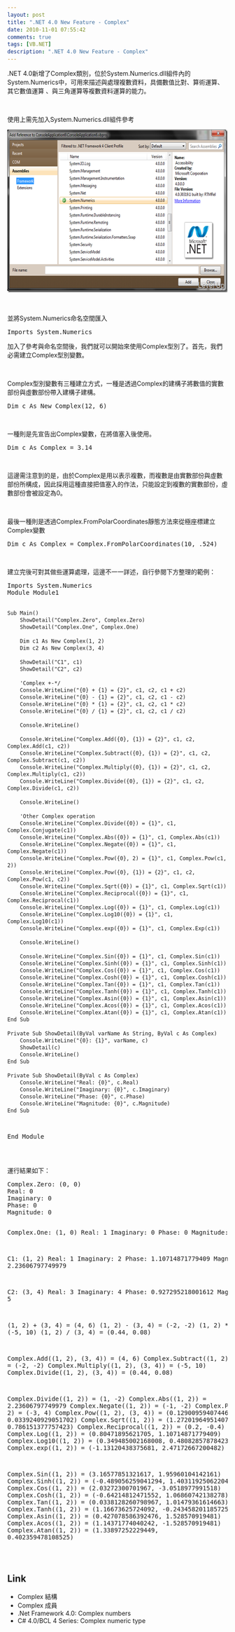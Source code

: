 ```yaml
---
layout: post
title: ".NET 4.0 New Feature - Complex"
date: 2010-11-01 07:55:42
comments: true
tags: [VB.NET]
description: ".NET 4.0 New Feature - Complex"
---
```

<p>.NET 4.0新增了Complex類別，位於System.Numerics.dll組件內的System.Numerics中，可用來描述與處理複數資料，具備數值比對、算術運算、其它數值運算 、與三角運算等複數資料運算的能力。</p>  <p> </p>  <p>使用上需先加入System.Numerics.dll組件參考</p>  <p><img style="border-top-width: 0px; border-left-width: 0px; border-bottom-width: 0px; border-right-width: 0px" height="372" alt="image" src="\images\posts\18718\image_thumb.png" width="644" border="0" /></p>  <p> </p>  <p>並將System.Numerics命名空間匯入</p>  <div class="wlWriterSmartContent" id="scid:812469c5-0cb0-4c63-8c15-c81123a09de7:17a37601-1da8-42ef-836e-fb8a1c392d89" style="padding-right: 0px; display: inline; padding-left: 0px; float: none; padding-bottom: 0px; margin: 0px; padding-top: 0px"><pre name="code" class="vb">Imports System.Numerics</pre></div>

<p>加入了參考與命名空間後，我們就可以開始來使用Complex型別了。首先，我們必需建立Complex型別變數。</p>

<p> </p>

<p>Complex型別變數有三種建立方式，一種是透過Complex的建構子將數值的實數部份與虛數部份帶入建構子建構。</p>

<div class="wlWriterSmartContent" id="scid:812469c5-0cb0-4c63-8c15-c81123a09de7:72f887d1-464d-480f-982c-f45ab98d3bce" style="padding-right: 0px; display: inline; padding-left: 0px; float: none; padding-bottom: 0px; margin: 0px; padding-top: 0px"><pre name="code" class="vb">Dim c As New Complex(12, 6)</pre></div>

<p> </p>

<p>一種則是先宣告出Complex變數，在將值塞入後使用。</p>

<div class="wlWriterSmartContent" id="scid:812469c5-0cb0-4c63-8c15-c81123a09de7:045264ab-f013-40d7-88a9-59f4c0da30c3" style="padding-right: 0px; display: inline; padding-left: 0px; float: none; padding-bottom: 0px; margin: 0px; padding-top: 0px"><pre name="code" class="vb">Dim c As Complex = 3.14</pre></div>

<p> </p>

<p>這邊需注意到的是，由於Complex是用以表示複數，而複數是由實數部份與虛數部份所構成，因此採用這種直接把值塞入的作法，只能設定到複數的實數部份，虛數部份會被設定為0。</p>

<p> </p>

<p>最後一種則是透過Complex.FromPolarCoordinates靜態方法來從極座標建立Complex變數</p>

<div class="wlWriterSmartContent" id="scid:812469c5-0cb0-4c63-8c15-c81123a09de7:5b112549-9c67-4abe-aaf4-61c0ee3f5c5b" style="padding-right: 0px; display: inline; padding-left: 0px; float: none; padding-bottom: 0px; margin: 0px; padding-top: 0px"><pre name="code" class="vb">Dim c As Complex = Complex.FromPolarCoordinates(10, .524)</pre></div>

<p> </p>

<p>建立完後可對其做些運算處理，這邊不一一詳述，自行參閱下方整理的範例：</p>

<div class="wlWriterSmartContent" id="scid:812469c5-0cb0-4c63-8c15-c81123a09de7:83ffc766-33d0-4ec7-83f7-018f19c61fdc" style="padding-right: 0px; display: inline; padding-left: 0px; float: none; padding-bottom: 0px; margin: 0px; padding-top: 0px"><pre name="code" class="vb">Imports System.Numerics
Module Module1

    Sub Main()
        ShowDetail("Complex.Zero", Complex.Zero)
        ShowDetail("Complex.One", Complex.One)

        Dim c1 As New Complex(1, 2)
        Dim c2 As New Complex(3, 4)

        ShowDetail("C1", c1)
        ShowDetail("C2", c2)

        'Complex +-*/
        Console.WriteLine("{0} + {1} = {2}", c1, c2, c1 + c2)
        Console.WriteLine("{0} - {1} = {2}", c1, c2, c1 - c2)
        Console.WriteLine("{0} * {1} = {2}", c1, c2, c1 * c2)
        Console.WriteLine("{0} / {1} = {2}", c1, c2, c1 / c2)

        Console.WriteLine()

        Console.WriteLine("Complex.Add({0}, {1}) = {2}", c1, c2, Complex.Add(c1, c2))
        Console.WriteLine("Complex.Subtract({0}, {1}) = {2}", c1, c2, Complex.Subtract(c1, c2))
        Console.WriteLine("Complex.Multiply({0}, {1}) = {2}", c1, c2, Complex.Multiply(c1, c2))
        Console.WriteLine("Complex.Divide({0}, {1}) = {2}", c1, c2, Complex.Divide(c1, c2))

        Console.WriteLine()

        'Other Complex operation
        Console.WriteLine("Complex.Divide({0}) = {1}", c1, Complex.Conjugate(c1))
        Console.WriteLine("Complex.Abs({0}) = {1}", c1, Complex.Abs(c1))
        Console.WriteLine("Complex.Negate({0}) = {1}", c1, Complex.Negate(c1))
        Console.WriteLine("Complex.Pow({0}, 2) = {1}", c1, Complex.Pow(c1, 2))
        Console.WriteLine("Complex.Pow({0}, {1}) = {2}", c1, c2, Complex.Pow(c1, c2))
        Console.WriteLine("Complex.Sqrt({0}) = {1}", c1, Complex.Sqrt(c1))
        Console.WriteLine("Complex.Reciprocal({0}) = {1}", c1, Complex.Reciprocal(c1))
        Console.WriteLine("Complex.Log({0}) = {1}", c1, Complex.Log(c1))
        Console.WriteLine("Complex.Log10({0}) = {1}", c1, Complex.Log10(c1))
        Console.WriteLine("Complex.exp({0}) = {1}", c1, Complex.Exp(c1))

        Console.WriteLine()

        Console.WriteLine("Complex.Sin({0}) = {1}", c1, Complex.Sin(c1))
        Console.WriteLine("Complex.Sinh({0}) = {1}", c1, Complex.Sinh(c1))
        Console.WriteLine("Complex.Cos({0}) = {1}", c1, Complex.Cos(c1))
        Console.WriteLine("Complex.Cosh({0}) = {1}", c1, Complex.Cosh(c1))
        Console.WriteLine("Complex.Tan({0}) = {1}", c1, Complex.Tan(c1))
        Console.WriteLine("Complex.Tanh({0}) = {1}", c1, Complex.Tanh(c1))
        Console.WriteLine("Complex.Asin({0}) = {1}", c1, Complex.Asin(c1))
        Console.WriteLine("Complex.Acos({0}) = {1}", c1, Complex.Acos(c1))
        Console.WriteLine("Complex.Atan({0}) = {1}", c1, Complex.Atan(c1))
    End Sub

    Private Sub ShowDetail(ByVal varName As String, ByVal c As Complex)
        Console.WriteLine("{0}: {1}", varName, c)
        ShowDetail(c)
        Console.WriteLine()
    End Sub

    Private Sub ShowDetail(ByVal c As Complex)
        Console.WriteLine("Real: {0}", c.Real)
        Console.WriteLine("Imaginary: {0}", c.Imaginary)
        Console.WriteLine("Phase: {0}", c.Phase)
        Console.WriteLine("Magnitude: {0}", c.Magnitude)
    End Sub

End Module</pre></div>

<p> </p>

<p>運行結果如下：</p>

<div class="wlWriterSmartContent" id="scid:812469c5-0cb0-4c63-8c15-c81123a09de7:220e6c50-d731-47f0-9cd2-e77c9ac3adda" style="padding-right: 0px; display: inline; padding-left: 0px; float: none; padding-bottom: 0px; margin: 0px; padding-top: 0px"><pre name="code" class="xml">Complex.Zero: (0, 0)
Real: 0
Imaginary: 0
Phase: 0
Magnitude: 0

Complex.One: (1, 0)
Real: 1
Imaginary: 0
Phase: 0
Magnitude: 1

C1: (1, 2)
Real: 1
Imaginary: 2
Phase: 1.10714871779409
Magnitude: 2.23606797749979

C2: (3, 4)
Real: 3
Imaginary: 4
Phase: 0.927295218001612
Magnitude: 5

(1, 2) + (3, 4) = (4, 6)
(1, 2) - (3, 4) = (-2, -2)
(1, 2) * (3, 4) = (-5, 10)
(1, 2) / (3, 4) = (0.44, 0.08)

Complex.Add((1, 2), (3, 4)) = (4, 6)
Complex.Subtract((1, 2), (3, 4)) = (-2, -2)
Complex.Multiply((1, 2), (3, 4)) = (-5, 10)
Complex.Divide((1, 2), (3, 4)) = (0.44, 0.08)

Complex.Divide((1, 2)) = (1, -2)
Complex.Abs((1, 2)) = 2.23606797749979
Complex.Negate((1, 2)) = (-1, -2)
Complex.Pow((1, 2), 2) = (-3, 4)
Complex.Pow((1, 2), (3, 4)) = (0.129009594074467, 0.0339240929051702)
Complex.Sqrt((1, 2)) = (1.27201964951407, 0.786151377757423)
Complex.Reciprocal((1, 2)) = (0.2, -0.4)
Complex.Log((1, 2)) = (0.80471895621705, 1.10714871779409)
Complex.Log10((1, 2)) = (0.349485002168008, 0.480828578784232)
Complex.exp((1, 2)) = (-1.13120438375681, 2.47172667200482)

Complex.Sin((1, 2)) = (3.16577851321617, 1.95960104142161)
Complex.Sinh((1, 2)) = (-0.489056259041294, 1.40311925062204)
Complex.Cos((1, 2)) = (2.03272300701967, -3.0518977991518)
Complex.Cosh((1, 2)) = (-0.64214812471552, 1.06860742138278)
Complex.Tan((1, 2)) = (0.0338128260798967, 1.01479361614663)
Complex.Tanh((1, 2)) = (1.16673625724092, -0.243458201185725)
Complex.Asin((1, 2)) = (0.427078586392476, 1.528570919481)
Complex.Acos((1, 2)) = (1.14371774040242, -1.528570919481)
Complex.Atan((1, 2)) = (1.33897252229449, 0.402359478108525)</pre></div>

<p> </p>

<h2>Link</h2>

<ul>
  <li>Complex 結構 </li>

  <li>Complex 成員 </li>

  <li>.Net Framework 4.0: Complex numbers </li>

  <li>C# 4.0/BCL 4 Series: Complex numeric type </li>
</ul>
